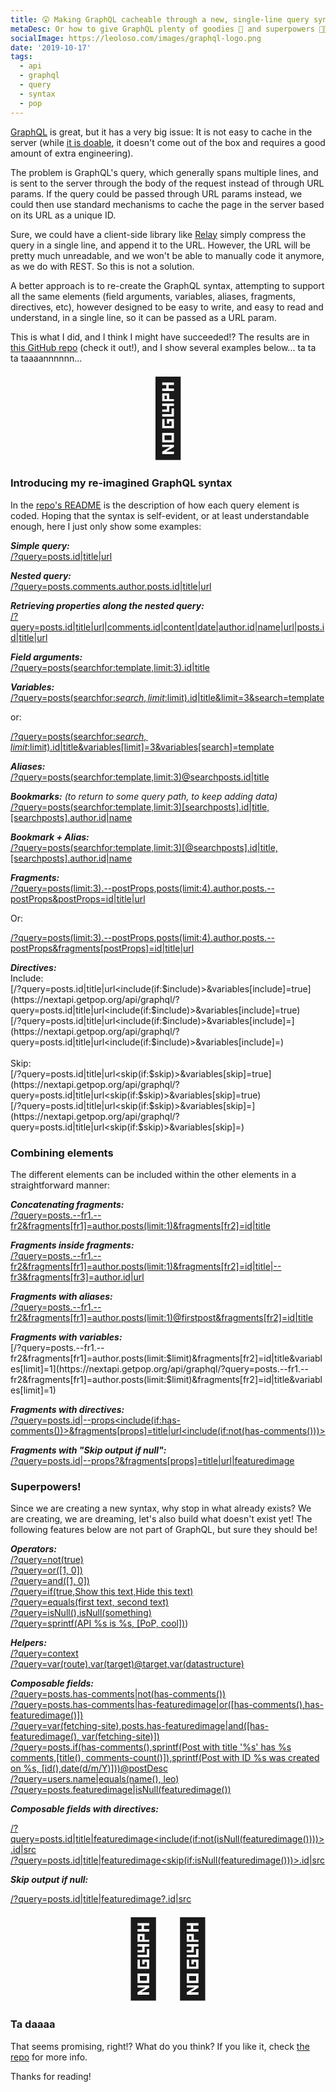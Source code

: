```yaml
---
title: 😲 Making GraphQL cacheable through a new, single-line query syntax!?
metaDesc: Or how to give GraphQL plenty of goodies 🍪 and superpowers 🦸🏻
socialImage: https://leoloso.com/images/graphql-logo.png
date: '2019-10-17'
tags:
  - api
  - graphql
  - query
  - syntax
  - pop
---
```


[GraphQL](https://graphql.org) is great, but it has a very big issue: It is not easy to cache in the server (while [it is doable](https://blog.apollographql.com/graphql-caching-the-elephant-in-the-room-11a3df0c23ad), it doesn't come out of the box and requires a good amount of extra engineering).

The problem is GraphQL's query, which generally spans multiple lines, and is sent to the server through the body of the request instead of through URL params. If the query could be passed through URL params instead, we could then use standard mechanisms to cache the page in the server based on its URL as a unique ID.

Sure, we could have a client-side library like [Relay](https://relay.dev/docs/en/graphql-in-relay) simply compress the query in a single line, and append it to the URL. However, the URL will be pretty much unreadable, and we won't be able to manually code it anymore, as we do with REST. So this is not a solution.

A better approach is to re-create the GraphQL syntax, attempting to support all the same elements (field arguments, variables, aliases, fragments, directives, etc), however designed to be easy to write, and easy to read and understand, in a single line, so it can be passed as a URL param.

This is what I did, and I think I might have succeeded!? The results are in [this GitHub repo](https://github.com/getpop/field-query) (check it out!), and I show several examples below... ta ta ta taaaannnnnn...

<p style="text-align: center;"><span style="font-size: 120px;">🥁</span></p>

### Introducing my re-imagined GraphQL syntax

In the [repo's README](https://github.com/getpop/field-query) is the description of how each query element is coded. Hoping that the syntax is self-evident, or at least understandable enough, here I just only show some examples:

_**Simple query:**_<br/>
[/?query=posts.id|title|url](https://nextapi.getpop.org/api/graphql/?query=posts.id|title|url)

_**Nested query:**_<br/>
[/?query=posts.comments.author.posts.id|title|url](https://nextapi.getpop.org/api/graphql/?query=posts.comments.author.posts.id|title|url)

_**Retrieving properties along the nested query:**_<br/>
[/?query=posts.id|title|url|comments.id|content|date|author.id|name|url|posts.id|title|url](https://nextapi.getpop.org/api/graphql/?query=posts.id|title|url|comments.id|content|date|author.id|name|url|posts.id|title|url)

_**Field arguments:**_<br/>
[/?query=posts(searchfor:template,limit:3).id|title](https://nextapi.getpop.org/api/graphql/?query=posts(searchfor:template,limit:3).id|title)

_**Variables:**_<br/>
[/?query=posts(searchfor:$search,limit:$limit).id|title&limit=3&search=template](https://nextapi.getpop.org/api/graphql/?query=posts(searchfor:$search,limit:$limit).id|title&limit=3&search=template)

or:

[/?query=posts(searchfor:$search,limit:$limit).id|title&variables[limit]=3&variables[search]=template](https://nextapi.getpop.org/api/graphql/?query=posts(searchfor:$search,limit:$limit).id|title&variables[limit]=3&variables[search]=template)

_**Aliases:**_<br/>
[/?query=posts(searchfor:template,limit:3)@searchposts.id|title](https://nextapi.getpop.org/api/graphql/?query=posts(searchfor:template,limit:3)@searchposts.id|title)

_**Bookmarks:** (to return to some query path, to keep adding data)_<br/>
[/?query=posts(searchfor:template,limit:3)[searchposts].id|title,[searchposts].author.id|name](https://nextapi.getpop.org/api/graphql/?query=posts(searchfor:template,limit:3)[searchposts].id|title,[searchposts].author.id|name)

_**Bookmark + Alias:**_<br/>
[/?query=posts(searchfor:template,limit:3)[@searchposts].id|title,[searchposts].author.id|name](https://nextapi.getpop.org/api/graphql/?query=posts(searchfor:template,limit:3)[@searchposts].id|title,[searchposts].author.id|name)

_**Fragments:**_<br/>
[/?query=posts(limit:3).--postProps,posts(limit:4).author.posts.--postProps&postProps=id|title|url](https://nextapi.getpop.org/api/graphql/?query=posts(limit:3).--postProps,posts(limit:4).author.posts.--postProps&postProps=id|title|url)

Or:

[/?query=posts(limit:3).--postProps,posts(limit:4).author.posts.--postProps&fragments[postProps]=id|title|url](https://nextapi.getpop.org/api/graphql/?query=posts(limit:3).--postProps,posts(limit:4).author.posts.--postProps&fragments[postProps]=id|title|url)

_**Directives:**_<br/>
Include:<br/>
[/?query=posts.id|title|url<include(if:$include)>&variables[include]=true](https://nextapi.getpop.org/api/graphql/?query=posts.id|title|url<include(if:$include)>&variables[include]=true)<br/>
[/?query=posts.id|title|url<include(if:$include)>&variables[include]=](https://nextapi.getpop.org/api/graphql/?query=posts.id|title|url<include(if:$include)>&variables[include]=)<br/><br/>
Skip:<br/>
[/?query=posts.id|title|url<skip(if:$skip)>&variables[skip]=true](https://nextapi.getpop.org/api/graphql/?query=posts.id|title|url<skip(if:$skip)>&variables[skip]=true)<br/>
[/?query=posts.id|title|url<skip(if:$skip)>&variables[skip]=](https://nextapi.getpop.org/api/graphql/?query=posts.id|title|url<skip(if:$skip)>&variables[skip]=)

### Combining elements

The different elements can be included within the other elements in a straightforward manner:

_**Concatenating fragments:**_<br/>
[/?query=posts.--fr1.--fr2&fragments[fr1]=author.posts(limit:1)&fragments[fr2]=id|title](https://nextapi.getpop.org/api/graphql/?query=posts.--fr1.--fr2&fragments[fr1]=author.posts(limit:1)&fragments[fr2]=id|title)

_**Fragments inside fragments:**_<br/>
[/?query=posts.--fr1.--fr2&fragments[fr1]=author.posts(limit:1)&fragments[fr2]=id|title|--fr3&fragments[fr3]=author.id|url](https://nextapi.getpop.org/api/graphql/?query=posts.--fr1.--fr2&fragments[fr1]=author.posts(limit:1)&fragments[fr2]=id|title|--fr3&fragments[fr3]=author.id|url)

_**Fragments with aliases:**_<br/>
[/?query=posts.--fr1.--fr2&fragments[fr1]=author.posts(limit:1)@firstpost&fragments[fr2]=id|title](https://nextapi.getpop.org/api/graphql/?query=posts.--fr1.--fr2&fragments[fr1]=author.posts(limit:1)@firstpost&fragments[fr2]=id|title)

_**Fragments with variables:**_<br/>
[/?query=posts.--fr1.--fr2&fragments[fr1]=author.posts(limit:$limit)&fragments[fr2]=id|title&variables[limit]=1](https://nextapi.getpop.org/api/graphql/?query=posts.--fr1.--fr2&fragments[fr1]=author.posts(limit:$limit)&fragments[fr2]=id|title&variables[limit]=1)

_**Fragments with directives:**_<br/>
[/?query=posts.id|--props<include(if:has-comments())>&fragments[props]=title|url<include(if:not(has-comments()))>](https://nextapi.getpop.org/api/graphql/?query=posts.id|--props<include(if:has-comments())>&fragments[props]=title|url<include(if:not(has-comments()))>)

_**Fragments with "Skip output if null":**_<br/>
[/?query=posts.id|--props?&fragments[props]=title|url|featuredimage](https://nextapi.getpop.org/api/graphql/?query=posts.id|--props?&fragments[props]=title|url|featuredimage)

### Superpowers!

Since we are creating a new syntax, why stop in what already exists? We are creating, we are dreaming, let's also build what doesn't exist yet! The following features below are not part of GraphQL, but sure they should be!

_**Operators:**_<br/>
<a href="https://nextapi.getpop.org/api/graphql?query=not(true)">/?query=not(true)</a><br/>
<a href="https://nextapi.getpop.org/api/graphql?query=or([1, 0])">/?query=or([1, 0])</a><br/>
<a href="https://nextapi.getpop.org/api/graphql?query=and([1, 0])">/?query=and([1, 0])</a><br/>
<a href="https://nextapi.getpop.org/api/graphql?query=if(true,Show this text,Hide this text)">/?query=if(true,Show this text,Hide this text)</a><br/>
<a href="https://nextapi.getpop.org/api/graphql?query=equals(first text, second text)">/?query=equals(first text, second text)</a><br/>
<a href="https://nextapi.getpop.org/api/graphql?query=isNull(),isNull(something)">/?query=isNull(),isNull(something)</a><br/>
<a href="https://nextapi.getpop.org/api/graphql?query=sprintf(API %s is %s, [PoP, cool])">/?query=sprintf(API %s is %s, [PoP, cool])</a>)

_**Helpers:**_<br/>
<a href="https://nextapi.getpop.org/api/graphql?query=context">/?query=context</a><br/>
<a href="https://nextapi.getpop.org/api/graphql?query=var(route),var(target)@target,var(datastructure)">/?query=var(route),var(target)@target,var(datastructure)</a>

_**Composable fields:**_<br/>
<a href="https://nextapi.getpop.org/api/graphql/?query=posts.has-comments|not(has-comments())">/?query=posts.has-comments|not(has-comments())</a><br/>
<a href="https://nextapi.getpop.org/api/graphql/?query=posts.has-comments|has-featuredimage|or([has-comments(),has-featuredimage()])">/?query=posts.has-comments|has-featuredimage|or([has-comments(),has-featuredimage()])</a><br/>
<a href="https://nextapi.getpop.org/api/graphql/?query=var(fetching-site),posts.has-featuredimage|and([has-featuredimage(), var(fetching-site)])">/?query=var(fetching-site),posts.has-featuredimage|and([has-featuredimage(), var(fetching-site)])</a><br/>
<a href="https://nextapi.getpop.org/api/graphql/?query=posts.if(has-comments(),sprintf(Post with title '%s' has %s comments,[title(), comments-count()]),sprintf(Post with ID %s was created on %s, [id(),date(d/m/Y)]))@postDesc">/?query=posts.if(has-comments(),sprintf(Post with title '%s' has %s comments,[title(), comments-count()]),sprintf(Post with ID %s was created on %s, [id(),date(d/m/Y)]))@postDesc</a><br/>
<a href="https://nextapi.getpop.org/api/graphql/?query=users.name|equals(name(), leo)">/?query=users.name|equals(name(), leo)</a><br/>
<a href="https://nextapi.getpop.org/api/graphql/?query=posts.featuredimage|isNull(featuredimage())">/?query=posts.featuredimage|isNull(featuredimage())</a>

_**Composable fields with directives:**_<br/>

[/?query=posts.id|title|featuredimage<include(if:not(isNull(featuredimage())))>.id|src](https://nextapi.getpop.org/api/graphql/?query=posts.id|title|featuredimage<include(if:not(isNull(featuredimage())))>.id|src)<br/>
[/?query=posts.id|title|featuredimage<skip(if:isNull(featuredimage()))>.id|src](https://nextapi.getpop.org/api/graphql/?query=posts.id|title|featuredimage<skip(if:isNull(featuredimage()))>.id|src)

_**Skip output if null:**_<br/>

[/?query=posts.id|title|featuredimage?.id|src](https://nextapi.getpop.org/api/graphql/?query=posts.id|title|featuredimage?.id|src)

<p style="text-align: center;"><span style="font-size: 120px;">🦸🏻</span></p>

### Ta daaaa

That seems promising, right!? What do you think? If you like it, check [the repo](https://github.com/getpop/field-query) for more info.

Thanks for reading!